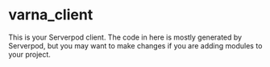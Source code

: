 # varna_client

This is your Serverpod client. The code in here is mostly generated by
Serverpod, but you may want to make changes if you are adding modules to your
project.
